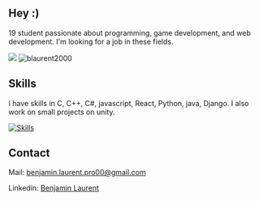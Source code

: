 ## Hey :)

19 student passionate about programming, game development, and web development. I'm looking for a job in these fields.

<p align="left">  
<img src ="https://badge.mediaplus.ma/darkblue/blaurent?1337Badge=off&UM6P=off">
  <img src="https://github-readme-stats.vercel.app/api/top-langs?username=blaurent2000&show_icons=true&locale=en&layout=compact&theme=github_dark" alt="blaurent2000" />
</p>

## Skills
I have skills in C, C++, C#, javascript, React, Python, java, Django. I also work on small projects on unity.

[![Skills](https://skillicons.dev/icons?i=unity,js,python,django,nodejs,react,c,cpp,java.cs,docker,git,linux,bash,bootstrap,html)](https://skillicons.dev)

## Contact
Mail: benjamin.laurent.pro00@gmail.com

Linkedin: [Benjamin Laurent](https://www.linkedin.com/in/benjamin-laurent-5896ba30b/)
